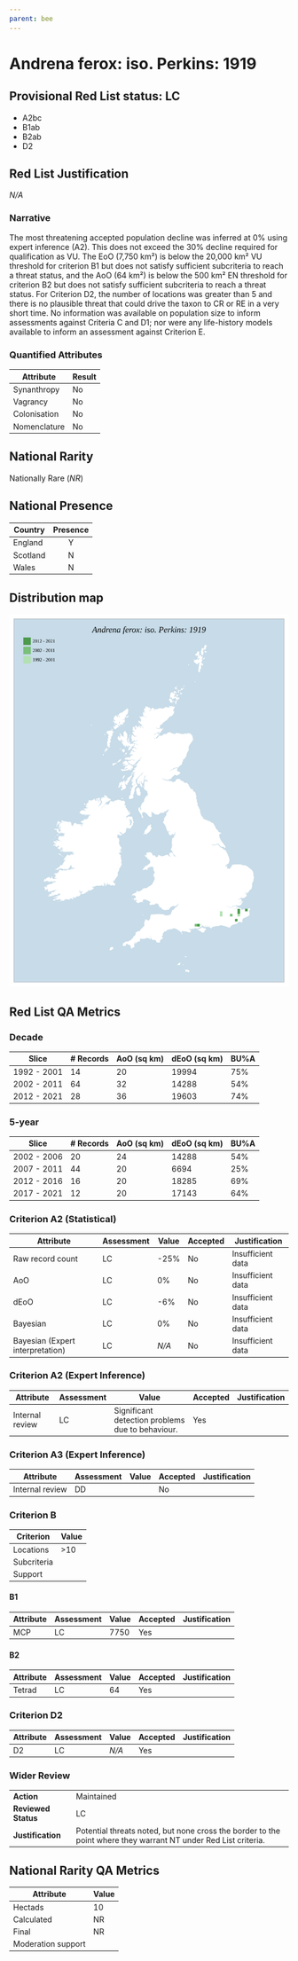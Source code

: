 ```yaml
---
parent: bee
---
```


# Andrena ferox: iso. Perkins: 1919

## Provisional Red List status: LC
- A2bc
- B1ab
- B2ab
- D2

## Red List Justification
*N/A*

### Narrative


The most threatening accepted population decline was inferred at 0% using expert inference (A2). This does not exceed the 30% decline required for qualification as VU. The EoO (7,750 km²) is below the 20,000 km² VU threshold for criterion B1 but does not satisfy sufficient subcriteria to reach a threat status, and the AoO (64 km²) is below the 500 km² EN threshold for criterion B2 but does not satisfy sufficient subcriteria to reach a threat status. For Criterion D2, the number of locations was greater than 5 and there is no plausible threat that could drive the taxon to CR or RE in a very short time. No information was available on population size to inform assessments against Criteria C and D1; nor were any life-history models available to inform an assessment against Criterion E.

### Quantified Attributes
|Attribute|Result|
|---|---|
|Synanthropy|No|
|Vagrancy|No|
|Colonisation|No|
|Nomenclature|No|


## National Rarity
Nationally Rare (*NR*)

## National Presence
|Country|Presence
|---|:-:|
|England|Y|
|Scotland|N|
|Wales|N|


## Distribution map
![](../map/55.svg)

## Red List QA Metrics
### Decade
| Slice | # Records | AoO (sq km) | dEoO (sq km) |BU%A |
|---|---|---|---|---|
|1992 - 2001|14|20|19994|75%|
|2002 - 2011|64|32|14288|54%|
|2012 - 2021|28|36|19603|74%|

### 5-year
| Slice | # Records | AoO (sq km) | dEoO (sq km) |BU%A |
|---|---|---|---|---|
|2002 - 2006|20|24|14288|54%|
|2007 - 2011|44|20|6694|25%|
|2012 - 2016|16|20|18285|69%|
|2017 - 2021|12|20|17143|64%|

### Criterion A2 (Statistical)
|Attribute|Assessment|Value|Accepted|Justification
|---|---|---|---|---|
|Raw record count|LC|-25%|No|Insufficient data|
|AoO|LC|0%|No|Insufficient data|
|dEoO|LC|-6%|No|Insufficient data|
|Bayesian|LC|0%|No|Insufficient data|
|Bayesian (Expert interpretation)|LC|*N/A*|No|Insufficient data|

### Criterion A2 (Expert Inference)
|Attribute|Assessment|Value|Accepted|Justification
|---|---|---|---|---|
|Internal review|LC|Significant detection problems due to behaviour.|Yes||

### Criterion A3 (Expert Inference)
|Attribute|Assessment|Value|Accepted|Justification
|---|---|---|---|---|
|Internal review|DD||No||

### Criterion B
|Criterion| Value|
|---|---|
|Locations|>10|
|Subcriteria||
|Support||

#### B1
|Attribute|Assessment|Value|Accepted|Justification
|---|---|---|---|---|
|MCP|LC|7750|Yes||

#### B2
|Attribute|Assessment|Value|Accepted|Justification
|---|---|---|---|---|
|Tetrad|LC|64|Yes||

### Criterion D2
|Attribute|Assessment|Value|Accepted|Justification
|---|---|---|---|---|
|D2|LC|*N/A*|Yes||

### Wider Review
|  |  |
|---|---|
|**Action**|Maintained|
|**Reviewed Status**|LC|
|**Justification**|Potential threats noted, but none cross the border to the point where they warrant NT under Red List criteria.|

## National Rarity QA Metrics
|Attribute|Value|
|---|---|
|Hectads|10|
|Calculated|NR|
|Final|NR|
|Moderation support||
